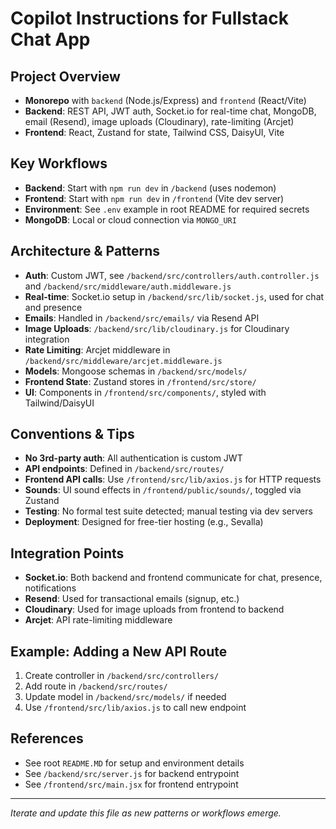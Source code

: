 # Copilot Instructions for Fullstack Chat App

## Project Overview
- **Monorepo** with `backend` (Node.js/Express) and `frontend` (React/Vite)
- **Backend**: REST API, JWT auth, Socket.io for real-time chat, MongoDB, email (Resend), image uploads (Cloudinary), rate-limiting (Arcjet)
- **Frontend**: React, Zustand for state, Tailwind CSS, DaisyUI, Vite

## Key Workflows
- **Backend**: Start with `npm run dev` in `/backend` (uses nodemon)
- **Frontend**: Start with `npm run dev` in `/frontend` (Vite dev server)
- **Environment**: See `.env` example in root README for required secrets
- **MongoDB**: Local or cloud connection via `MONGO_URI`

## Architecture & Patterns
- **Auth**: Custom JWT, see `/backend/src/controllers/auth.controller.js` and `/backend/src/middleware/auth.middleware.js`
- **Real-time**: Socket.io setup in `/backend/src/lib/socket.js`, used for chat and presence
- **Emails**: Handled in `/backend/src/emails/` via Resend API
- **Image Uploads**: `/backend/src/lib/cloudinary.js` for Cloudinary integration
- **Rate Limiting**: Arcjet middleware in `/backend/src/middleware/arcjet.middleware.js`
- **Models**: Mongoose schemas in `/backend/src/models/`
- **Frontend State**: Zustand stores in `/frontend/src/store/`
- **UI**: Components in `/frontend/src/components/`, styled with Tailwind/DaisyUI

## Conventions & Tips
- **No 3rd-party auth**: All authentication is custom JWT
- **API endpoints**: Defined in `/backend/src/routes/`
- **Frontend API calls**: Use `/frontend/src/lib/axios.js` for HTTP requests
- **Sounds**: UI sound effects in `/frontend/public/sounds/`, toggled via Zustand
- **Testing**: No formal test suite detected; manual testing via dev servers
- **Deployment**: Designed for free-tier hosting (e.g., Sevalla)

## Integration Points
- **Socket.io**: Both backend and frontend communicate for chat, presence, notifications
- **Resend**: Used for transactional emails (signup, etc.)
- **Cloudinary**: Used for image uploads from frontend to backend
- **Arcjet**: API rate-limiting middleware

## Example: Adding a New API Route
1. Create controller in `/backend/src/controllers/`
2. Add route in `/backend/src/routes/`
3. Update model in `/backend/src/models/` if needed
4. Use `/frontend/src/lib/axios.js` to call new endpoint

## References
- See root `README.MD` for setup and environment details
- See `/backend/src/server.js` for backend entrypoint
- See `/frontend/src/main.jsx` for frontend entrypoint

---
_Iterate and update this file as new patterns or workflows emerge._
